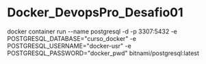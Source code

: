 # Docker_DevopsPro_Desafio01

docker container run --name postgresql -d -p 3307:5432 -e POSTGRESQL_DATABASE="curso_docker" -e POSTGRESQL_USERNAME="docker-usr" -e POSTGRESQL_PASSWORD="docker_pwd" bitnami/postgresql:latest
